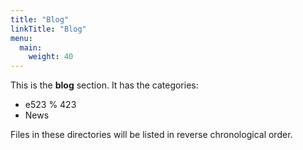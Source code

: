 ```yaml
---
title: "Blog"
linkTitle: "Blog"
menu:
  main:
    weight: 40
---
```



This is the **blog** section. It has the categories:

* e523 % 423
* News

Files in these directories will be listed in reverse chronological order.

